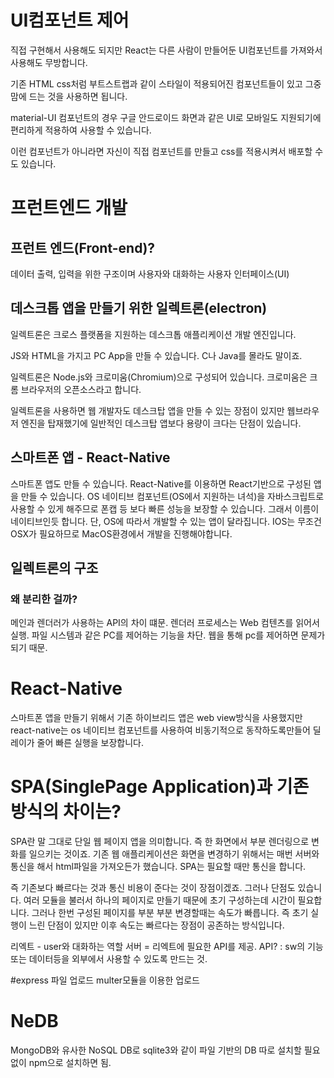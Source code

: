 # UI컴포넌트 제어
직접 구현해서 사용해도 되지만
React는 다른 사람이 만들어둔 UI컴포넌트를 가져와서 사용해도 무방합니다.

기존 HTML css처럼 부트스트랩과 같이 스타일이 적용되어진 컴포넌트들이 있고 그중 맘에 드는 것을 사용하면 됩니다.

material-UI 컴포넌트의 경우 구글 안드로이드 화면과 같은 UI로 모바일도 지원되기에 편리하게 적용하여 사용할 수 있습니다.

이런 컴포넌트가 아니라면 자신이 직접 컴포넌트를 만들고 css를 적용시켜서 배포할 수도 있습니다.

# 프런트엔드 개발

## 프런트 엔드(Front-end)?
데이터 출력, 입력을 위한 구조이며 사용자와 대화하는 사용자 인터페이스(UI)


## 데스크톱 앱을 만들기 위한 일렉트론(electron)
일렉트론은 크로스 플랫폼을 지원하는 데스크톱 애플리케이션 개발 엔진입니다.

JS와 HTML을 가지고 PC App을 만들 수 있습니다. C나 Java를 몰라도 말이죠.

일렉트론은 Node.js와 크로미움(Chromium)으로 구성되어 있습니다.
크로미움은 크롬 브라우저의 오픈소스라고 합니다.

일렉트론을 사용하면 웹 개발자도 데스크탑 앱을 만들 수 있는 장점이 있지만 웹브라우저 엔진을 탑재했기에 일반적인 데스크탑 앱보다 용량이 크다는 단점이 있습니다.

## 스마트폰 앱 - React-Native
스마트폰 앱도 만들 수 있습니다.
React-Native를 이용하면 React기반으로 구성된 앱을 만들 수 있습니다.
OS 네이티브 컴포넌트(OS에서 지원하는 녀석)을 자바스크립트로 사용할 수 있게 해주므로 폰캡 등 보다 빠른 성능을 보장할 수 있습니다. 그래서 이름이 네이티브인듯 합니다.
단, OS에 따라서 개발할 수 있는 앱이 달라집니다. IOS는 무조건 OSX가 필요하므로 MacOS환경에서 개발을 진행해야합니다.

## 일렉트론의 구조

### 왜 분리한 걸까?
메인과 렌더러가 사용하는 API의 차이 떄문.
렌더러 프로세스는 Web 컴텐츠를 읽어서 실행.
파일 시스템과 같은 PC를 제어하는 기능을 차단. 웹을 통해 pc를 제어하면 문제가 되기 때문.

# React-Native
스마트폰 앱을 만들기 위해서 기존 하이브리드 앱은 web view방식을 사용했지만 react-native는 os 네이티브 컴포넌트를 사용하여 비동기적으로 동작하도록만들어 딜레이가 줄어 빠른 실행을 보장합니다.

# SPA(SinglePage Application)과 기존 방식의 차이는?
SPA란 말 그대로 단일 웹 페이지 앱을 의미합니다.
즉 한 화면에서 부분 렌더링으로 변화를 일으키는 것이죠.
기존 웹 애플리케이션은 화면을 변경하기 위해서는 매번 서버와 통신을 해서 html파일을 가져오든가 했습니다.
SPA는 필요할 때만 통신을 합니다.

즉 기존보다 빠르다는 것과 통신 비용이 준다는 것이 장점이겠죠. 그러나 단점도 있습니다.
여러 모듈을 불러서 하나의 페이지로 만들기 때문에 초기 구성하는데 시간이 필요합니다. 그러나 한번 구성된 페이지를 부분 부분 변경할때는 속도가 빠릅니다.
즉 초기 실행이 느린 단점이 있지만 이후 속도는 빠르다는 장점이 공존하는 방식입니다.

리엑트 - user와 대화하는 역할
서버 = 리엑트에 필요한 API를 제공.
API? : sw의 기능 또는 데이터등을 외부에서 사용할 수 있도록 만드는 것.


#express 파일 업로드
multer모듈을 이용한 업로드

# NeDB
MongoDB와 유사한 NoSQL DB로 sqlite3와 같이 파일 기반의 DB
따로 설치할 필요없이 npm으로 설치하면 됨.
